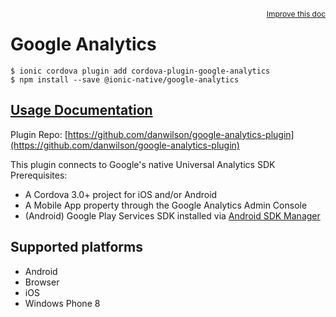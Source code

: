 <a style="float:right;font-size:12px;" href="http://github.com/ionic-team/ionic-native/edit/master/src/@ionic-native/plugins/google-analytics/index.ts#L1">
  Improve this doc
</a>

# Google Analytics

```
$ ionic cordova plugin add cordova-plugin-google-analytics
$ npm install --save @ionic-native/google-analytics
```

## [Usage Documentation](https://ionicframework.com/docs/native/google-analytics/)

Plugin Repo: [https://github.com/danwilson/google-analytics-plugin](https://github.com/danwilson/google-analytics-plugin)

This plugin connects to Google's native Universal Analytics SDK
Prerequisites:
- A Cordova 3.0+ project for iOS and/or Android
- A Mobile App property through the Google Analytics Admin Console
- (Android) Google Play Services SDK installed via [Android SDK Manager](https://developer.android.com/sdk/installing/adding-packages.html)

## Supported platforms
- Android
- Browser
- iOS
- Windows Phone 8



